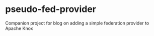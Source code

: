 pseudo-fed-provider
===================

Companion project for blog on adding a simple federation provider to Apache Knox
